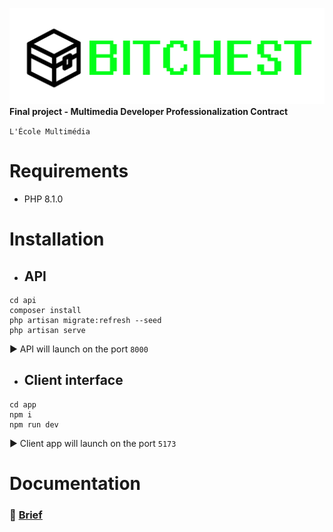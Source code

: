 ![bitchest logo](/documents/images/bitchest_logo.png)
**Final project - Multimedia Developer Professionalization Contract** <br >

`L'École Multimédia`

# Requirements

- PHP 8.1.0

# Installation

- ## API

```shell
cd api
composer install
php artisan migrate:refresh --seed
php artisan serve
```

▶️ API will launch on the port `8000`

- ## Client interface

```shell
cd app
npm i
npm run dev
```

▶️ Client app will launch on the port `5173`

# Documentation

### 🔗 [Brief](/documents/brief.docx)
